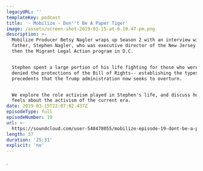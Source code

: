 ```yaml
---
legacyURL: ''
templateKey: podcast
title: '- Mobilize - Don''t Be A Paper Tiger'
image: /assets/screen-shot-2019-03-15-at-6.10.47-pm.png
description: >-
  Mobilize Producer Betsy Nagler wraps up Season 2 with an interview with her
  father, Stephen Nagler, who was executive director of the New Jersey ACLU and
  then the Migrant Legal Action program in D.C.


  Stephen spent a large portion of his life fighting for those who were being
  denied the protections of the Bill of Rights-- establishing the types of
  precedents that the Trump administration now seeks to overturn.


  We explore the role activism played in Stephen's life, and discuss how how he
  feels about the activism of the current era.
date: 2019-03-15T22:07:02.437Z
episodeType: full
episodeNumber: 19
url: >-
  https://soundcloud.com/user-548478055/mobilize-episode-19-dont-be-a-paper-tiger
length: 37
duration: '25:31'
explicit: 'no'
---
```

.
